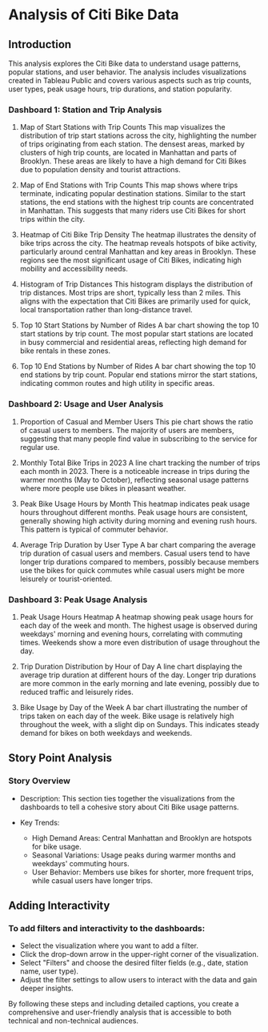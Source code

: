 # Analysis of Citi Bike Data

## Introduction

This analysis explores the Citi Bike data to understand usage patterns, popular stations, and user behavior. The analysis includes visualizations created in Tableau Public and covers various aspects such as trip counts, user types, peak usage hours, trip durations, and station popularity.

### Dashboard 1: Station and Trip Analysis

1. Map of Start Stations with Trip Counts
This map visualizes the distribution of trip start stations across the city, highlighting the number of trips originating from each station.
The densest areas, marked by clusters of high trip counts, are located in Manhattan and parts of Brooklyn. These areas are likely to have a high demand for Citi Bikes due to population density and tourist attractions.

3. Map of End Stations with Trip Counts
This map shows where trips terminate, indicating popular destination stations. Similar to the start stations, the end stations with the highest trip counts are concentrated in Manhattan. This suggests that many riders use Citi Bikes for short trips within the city.

4. Heatmap of Citi Bike Trip Density
The heatmap illustrates the density of bike trips across the city.
The heatmap reveals hotspots of bike activity, particularly around central Manhattan and key areas in Brooklyn. These regions see the most significant usage of Citi Bikes, indicating high mobility and accessibility needs.

5. Histogram of Trip Distances
This histogram displays the distribution of trip distances.
Most trips are short, typically less than 2 miles. This aligns with the expectation that Citi Bikes are primarily used for quick, local transportation rather than long-distance travel.

6. Top 10 Start Stations by Number of Rides
A bar chart showing the top 10 start stations by trip count.
The most popular start stations are located in busy commercial and residential areas, reflecting high demand for bike rentals in these zones.

7. Top 10 End Stations by Number of Rides
A bar chart showing the top 10 end stations by trip count.
Popular end stations mirror the start stations, indicating common routes and high utility in specific areas.

### Dashboard 2: Usage and User Analysis

1. Proportion of Casual and Member Users
This pie chart shows the ratio of casual users to members.
The majority of users are members, suggesting that many people find value in subscribing to the service for regular use.

2. Monthly Total Bike Trips in 2023
A line chart tracking the number of trips each month in 2023.
There is a noticeable increase in trips during the warmer months (May to October), reflecting seasonal usage patterns where more people use bikes in pleasant weather.

3. Peak Bike Usage Hours by Month
This heatmap indicates peak usage hours throughout different months.
Peak usage hours are consistent, generally showing high activity during morning and evening rush hours. This pattern is typical of commuter behavior.

4. Average Trip Duration by User Type
A bar chart comparing the average trip duration of casual users and members.
Casual users tend to have longer trip durations compared to members, possibly because members use the bikes for quick commutes while casual users might be more leisurely or tourist-oriented.

### Dashboard 3: Peak Usage Analysis

1. Peak Usage Hours Heatmap
A heatmap showing peak usage hours for each day of the week and month.
The highest usage is observed during weekdays' morning and evening hours, correlating with commuting times. Weekends show a more even distribution of usage throughout the day.

2. Trip Duration Distribution by Hour of Day
A line chart displaying the average trip duration at different hours of the day.
Longer trip durations are more common in the early morning and late evening, possibly due to reduced traffic and leisurely rides.

3. Bike Usage by Day of the Week
A bar chart illustrating the number of trips taken on each day of the week.
Bike usage is relatively high throughout the week, with a slight dip on Sundays. This indicates steady demand for bikes on both weekdays and weekends.

## Story Point Analysis

### Story Overview

- Description: This section ties together the visualizations from the dashboards to tell a cohesive story about Citi Bike usage patterns.

- Key Trends:
  - High Demand Areas: Central Manhattan and Brooklyn are hotspots for bike usage.
  - Seasonal Variations: Usage peaks during warmer months and weekdays' commuting hours.
  - User Behavior: Members use bikes for shorter, more frequent trips, while casual users have longer trips.

## Adding Interactivity

### To add filters and interactivity to the dashboards:

- Select the visualization where you want to add a filter.
- Click the drop-down arrow in the upper-right corner of the visualization.
- Select "Filters" and choose the desired filter fields (e.g., date, station name, user type).
- Adjust the filter settings to allow users to interact with the data and gain deeper insights.

By following these steps and including detailed captions, you create a comprehensive and user-friendly analysis that is accessible to both technical and non-technical audiences.
